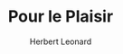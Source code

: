 ---
layout: post
title: Pour le Plaisir 
author: Herbert Leonard
image:
  artist: herbert-leonard.png
---
